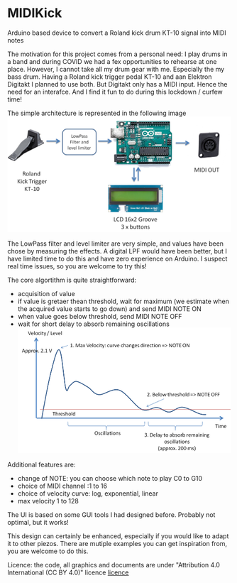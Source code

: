 # MIDIKick
Arduino based device to convert a Roland kick drum KT-10 signal into MIDI notes 

The motivation for this project comes from a personal need: I play drums in a band and during COVID we had a fex opportunities to rehearse at one place. However, I cannot take all my drum gear with me.
Especially the my bass drum. Having a Roland kick trigger pedal KT-10 and aan Elektron Digitakt I planned to use both. But Digitakt only has a MIDI input. Hence the need for an interafce.
And I find it fun to do during this lockdown / curfew time!

The simple architecture is represented in the following image
![Architecture MidiKick](/images/Architecture.png)

The LowPass filter and level limiter are very simple, and values have been chose by measuring the effects. A digital LPF would have been better, but I have limited time to do this and have zero experience on Arduino. I suspect real time issues, so you are welcome to try this!

The core algortithm is quite straightforward:
- acquisition of value
- if value is gretaer thean threshold, wait for maximum (we estimate when the acquired value starts to go down) and send MIDI NOTE ON
- when value goes below threshold, send MIDI NOTE OFF
- wait for short delay to absorb remaining oscillations
![Algorithm principles](/images/AcquisitionPrinciples.png)

Additional features are:
- change of NOTE: you can choose which note to play C0 to G10
- choice of MIDI channel :1 to 16
- choice of velocity curve: log, exponential, linear
- max velocity 1 to 128

The UI is based on some GUI tools I had designed before. Probably not optimal, but it works!

This design can certainly be enhanced, especially if you would like to adapt it to other piezos. There are mutiple examples you can get inspiration from, you are welcome to do this.

Licence: the code, all graphics and documents are under "Attribution 4.0 International (CC BY 4.0)" licence [licence](https://creativecommons.org/licenses/by/4.0/legalcode)
